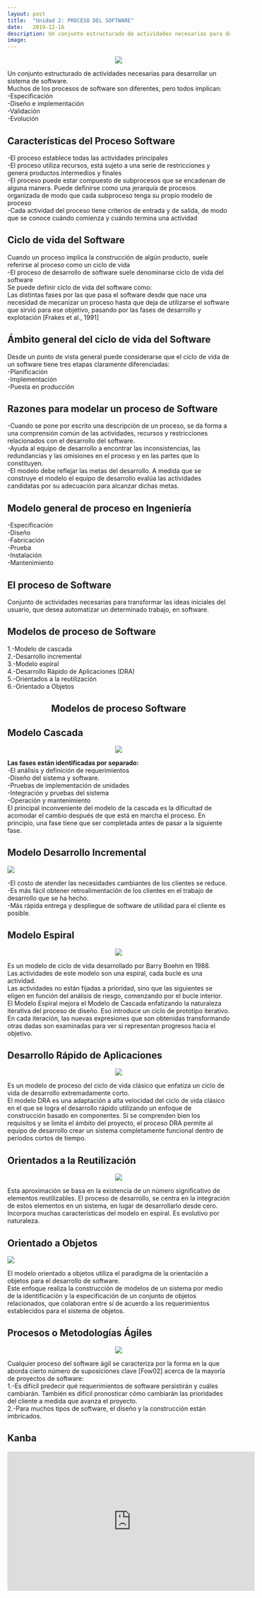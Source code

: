 ```yaml
---
layout: post
title:  "Unidad 2: PROCESO DEL SOFTWARE"
date:   2019-12-16
description: Un conjunto estructurado de actividades necesarias para desarrollar un sistema de software.
image: 
---
```

<center><img src="https://okhosting.com/resources/uploads/2018/03/modelos-de-sistemas-software.png"></center>

<p class="intro"><span class="dropcap">U</span>n conjunto estructurado de actividades necesarias para desarrollar un sistema de software.<br>
Muchos de los procesos de software son diferentes, pero todos implican:<br>
-Especificación<br>
-Diseño e implementación<br>
-Validación<br>
-Evolución<br></p>
  <h2>Características del Proceso Software</h2>
  <p>-El proceso establece todas las actividades principales<br>
-El proceso utiliza recursos, está sujeto a una serie de restricciones y genera productos intermedios y finales<br>
-El proceso puede estar compuesto de subprocesos que se encadenan de alguna manera. Puede definirse como una jerarquía de procesos organizada de modo que cada subproceso tenga su propio modelo de proceso<br>
-Cada actividad del proceso tiene criterios de entrada y de salida, de modo que se conoce cuándo comienza y cuándo termina una actividad</p>
<h2>Ciclo de vida del Software</h2>
 <p>Cuando un proceso implica la construcción de algún producto, suele referirse al proceso como un ciclo de vida<br>
-El proceso de desarrollo de software suele denominarse ciclo de vida del software<br>
Se puede definir ciclo de vida del software como:<br>
Las distintas fases por las que pasa el software desde que nace una necesidad de mecanizar un proceso hasta que deja de utilizarse el software que sirvió para ese objetivo, pasando por las fases de desarrollo y explotación [Frakes et al., 1991]</p>
<h2>Ámbito general del ciclo de vida del Software</h2>
<p>Desde un punto de vista general puede considerarse que el ciclo de vida de un software tiene tres etapas claramente diferenciadas: <br>
-Planificación<br>
-Implementación<br>
-Puesta en producción</p>
<h2>Razones para modelar un proceso de Software</h2>
<p>-Cuando se pone por escrito una descripción de un proceso, se da forma a una comprensión común de las actividades, recursos y restricciones relacionados con el desarrollo del software.<br>
-Ayuda al equipo de desarrollo a encontrar las inconsistencias, las redundancias y las omisiones en el proceso y en las partes que lo constituyen.<br>
-El modelo debe reflejar las metas del desarrollo. A medida que se construye el modelo el equipo de desarrollo evalúa las actividades candidatas por su adecuación para alcanzar dichas metas.</p>
<h2>Modelo general de proceso en Ingeniería</h2>
<p>-Especificación<br>
-Diseño<br>
-Fabricación<br>
-Prueba<br>
-Instalación<br>
-Mantenimiento</p>
<h2>El proceso de Software</h2>
<p>Conjunto de actividades necesarias para transformar las ideas iniciales del usuario, que desea automatizar un determinado trabajo, en software.</p>
<h2>Modelos de proceso de Software</h2>  
<p>1.-Modelo de cascada<br>
2.-Desarrollo incremental<br>
3.-Modelo espiral<br>
4.-Desarrollo Rápido de Aplicaciones (DRA) <br>
5.-Orientados a la reutilización<br>
6.-Orientado a Objetos</p>
<center><h2>Modelos de proceso Software</h2></center>
<h2>Modelo Cascada</h2>
 <center><img src="https://user.oc-static.com/upload/2017/07/11/14997883020913_Captura%20de%20pantalla%202017-07-11%20a%20las%2017.51.18.png"></center> 
  <p><b>Las fases están identificadas por separado:</b><br>
-El análisis y definición de requerimientos<br>
-Diseño del sistema y software.<br>
-Pruebas de implementación de unidades<br>
-Integración y pruebas del sistema<br>
-Operación y mantenimiento<br>
El principal inconveniente del modelo de la cascada es la dificultad de acomodar el cambio después de que está en marcha el proceso. En principio, una fase tiene que ser completada antes de pasar a la siguiente fase.</p>
<h2>Modelo Desarrollo Incremental</h2>
<img src="https://images.slideplayer.es/2/5574261/slides/slide_6.jpg">  
<p>-El costo de atender las necesidades cambiantes de los clientes se reduce.<br>
-Es más fácil obtener retroalimentación de los clientes en el trabajo de desarrollo que se ha hecho.<br>
-Más rápida entrega y despliegue de software de utilidad para el cliente es posible.</p>
<h2>Modelo Espiral</h2> 
  <center><img src="http://jamj2000.github.io/entornosdesarrollo/1/assets/espiral.png"></center>
<p>Es un modelo de ciclo de vida desarrollado por Barry Boehm en 1988.<br>
Las actividades de este modelo son una espiral, cada bucle es una actividad.<br>
Las actividades no están fijadas a prioridad, sino que las siguientes se eligen en función del análisis de riesgo, comenzando por el bucle interior.<br>
El Modelo Espiral mejora el Modelo de Cascada enfatizando la naturaleza iterativa del proceso de diseño. Eso introduce un ciclo de prototipo iterativo. En cada iteración, las nuevas expresiones que son obtenidas transformando otras dadas son examinadas para ver si representan progresos hacia el objetivo.</p>
<h2>Desarrollo Rápido de Aplicaciones</h2>
<center><img src="http://2.bp.blogspot.com/-x84rVY-9t1E/UZPlSIdsASI/AAAAAAAAAC0/e9tTE5rjGdE/s1600/jas.png"></center>
<p>Es un modelo de proceso del ciclo de vida clásico que enfatiza un ciclo de vida de desarrollo extremadamente corto.<br>
El modelo DRA es una adaptación a alta velocidad del ciclo de vida clásico en el que se logra el desarrollo rápido utilizando un enfoque de construcción basado en componentes. Si se comprenden bien los requisitos y se limita el ámbito del proyecto, el proceso DRA permite al equipo de desarrollo crear un sistema completamente funcional dentro de períodos cortos de tiempo.</p>
<h2>Orientados a la Reutilización</h2>  
<center><img src="http://image.slidesharecdn.com/1presentacion1-ingenieriadesoftware1-110302200240-phpapp01/95/1-presentacion1ingenieriadesoftware1-36-728.jpg?cb=1299096191"></center>
<p>Esta aproximación se basa en la existencia de un número significativo de elementos reutilizables. El proceso de desarrollo, se centra en la integración de estos elementos en un sistema, en lugar de desarrollarlo desde cero.<br>
Incorpora muchas características del modelo en espiral. Es evolutivo por naturaleza.</p>
<h2>Orientado a Objetos</h2>
<img src="https://ingsoftware.weebly.com/uploads/2/3/8/2/23822483/1147705_orig.png">  
<p>El modelo orientado a objetos utiliza el paradigma de la orientación a objetos para el desarrollo de software.<br>
Este enfoque realiza la construcción de modelos de un sistema por medio de la identificación y la especificación de un conjunto de objetos relacionados, que colaboran entre sí de acuerdo a los requerimientos establecidos para el sistema de objetos.</p>
<h2>Procesos o Metodologías Ágiles</h2>  
<center><img src="http://programaenlinea.net/wp-content/uploads/2015/06/metodologias.png"></center>
<p>Cualquier proceso del software ágil se caracteriza por la forma en la que aborda cierto número de suposiciones clave [Fow02] acerca de la mayoría de proyectos de software:<br>
1.-Es difícil predecir qué requerimientos de software persistirán y cuáles cambiarán. También es difícil pronosticar cómo cambiarán las prioridades del cliente a medida que avanza el proyecto.<br>
2.-Para muchos tipos de software, el diseño y la construcción están imbricados.</p>
<h2>Kanba</h2>
<iframe width="560" height="315" src="https://youtu.be/I-H-WXAX_oM" frameborder="0" allow="autoplay; encrypted-media" allowfullscreen></iframe>








    


    












 

